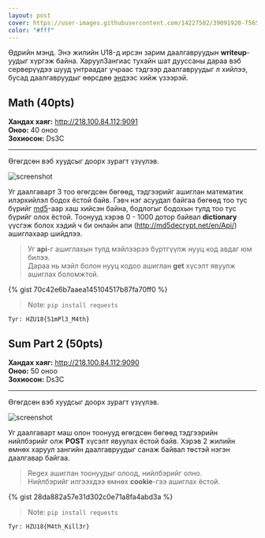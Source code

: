 ```yaml
---
layout: post
cover: https://user-images.githubusercontent.com/14227502/39091920-f5659102-4631-11e8-837f-3b2da95f3fae.png
color: "#fff"
---
```


Өдрийн мэнд. Энэ жилийн U18-д ирсэн зарим даалгавруудын **writeup**-уудыг хүргэж байна.
ХаруулЗангиас тухайн шат дууссаны дараа вэб серверүүдээ шууд унтраадаг учраас тэдгээр даалгавруудыг л
хийлээ, бусад даалгавруудыг өөрсдөө [энд](https://github.com/enkhee-Osiris/u18-2018)ээс хийж үзээрэй.

## Math (40pts)

**Хандах хаяг:** http://218.100.84.112:9091  
**Оноо:** 40 оноо  
**Зохиосон:** Ds3C

---

Өгөгдсөн вэб хуудсыг доорх зурагт үзүүлэв.

![screenshot](https://user-images.githubusercontent.com/14227502/39091891-6374ab20-4631-11e8-8a5e-b4ebde41a860.png)

Уг даалгаварт 3 тоо өгөгдсөн бөгөөд, тэдгээрийг ашиглан математик илэрхийлэл бодох ёстой байв.
Гэвч нэг асуудал байгаа бөгөөд тоо тус бүрийг [md5](https://en.wikipedia.org/wiki/MD5)-аар хаш хийсэн байна, бодлогыг бодохын тулд тоо тус бүрийг олох ёстой. Тоонууд хэрэв 0 - 1000 дотор байвал **dictionary** үүсгэж болох хэдий ч би онлайн апи (http://md5decrypt.net/en/Api/) ашиглахаар шийдлээ.

> Уг **api**-г ашиглахын тулд мэйлээрээ бүртгүүлж нууц код авдаг юм билээ.  
> Дараа нь мэйл болон нууц кодоо ашиглан **get** хүсэлт явуулж ашиглах боломжтой.

{% gist 70c42e6b7aaea145104517b87fa70ff0 %}

> Note: `pip install requests`

```
Туг: HZU18{S1mPl3_M4th}
```

## Sum Part 2 (50pts)

**Хандах хаяг:** http://218.100.84.112:9090  
**Оноо:** 50 оноо  
**Зохиосон:** Ds3C

---

Өгөгдсөн вэб хуудсыг доорх зурагт үзүүлэв.

![screenshot](https://user-images.githubusercontent.com/14227502/39091920-f5659102-4631-11e8-837f-3b2da95f3fae.png)

Уг даалгаварт маш олон тоонууд өгөгдсөн бөгөөд тэдгээрийн нийлбэрийг олж **POST** хүсэлт
явуулах ёстой байв. Хэрэв 2 жилийн өмнөх харуул зангийн даалгавруудыг санаж байвал төстэй нэгэн даалгавар байгаа.

> Regex ашиглан тоонуудыг олоод, нийлбэрийг олно.  
> Нийлбэрийг илгээхдээ өмнөх **cookie**-гээ ашиглах ёстой.

{% gist 28da882a57e31d302c0e71a8fa4abd3a %}

> Note: `pip install requests`

```
Туг: HZU18{M4th_Kill3r}
```

